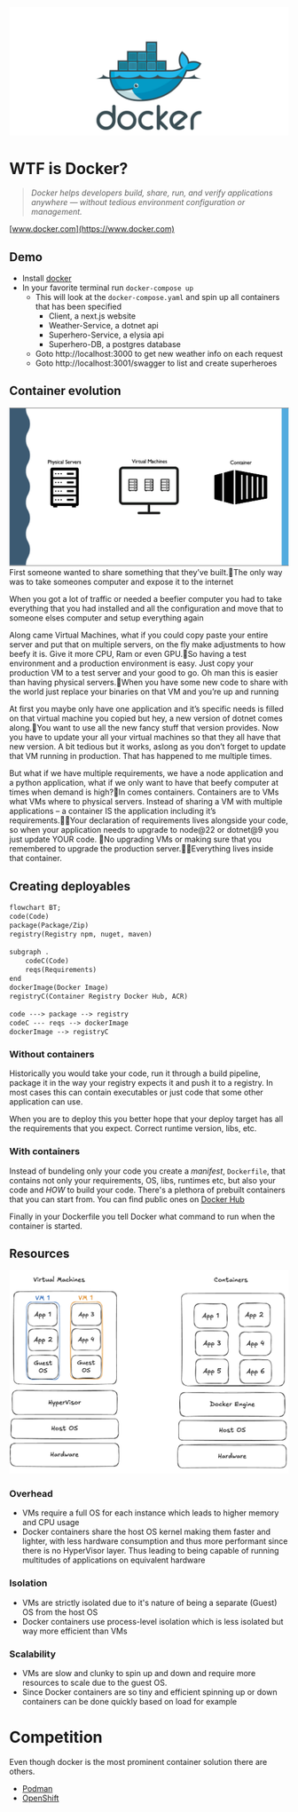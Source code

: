 ![Docker](/docs/images/docker.png)

# WTF is Docker?

> _Docker helps developers build, share, run, and verify applications anywhere — without tedious environment configuration or management._

[www.docker.com](https://www.docker.com)

## Demo

-   Install [docker](https://www.docker.com/)
-   In your favorite terminal run `docker-compose up`
    -   This will look at the `docker-compose.yaml` and spin up all containers that has been specified
        -   Client, a next.js website
        -   Weather-Service, a dotnet api
        -   Superhero-Service, a elysia api
        -   Superhero-DB, a postgres database
    -   Goto http://localhost:3000 to get new weather info on each request
    -   Goto http://localhost:3001/swagger to list and create superheroes

## Container evolution

![Container evolution](/docs/images/container_evolution.png)
First someone wanted to share something that they’ve built.The only way was to take someones computer and expose it to the internet

When you got a lot of traffic or needed a beefier computer you had to take everything that you had installed and all the configuration and move that to someone elses computer and setup everything again

Along came Virtual Machines, what if you could copy paste your entire server and put that on multiple servers, on the fly make adjustments to how beefy it is. Give it more CPU, Ram or even GPU.So having a test environment and a production environment is easy. Just copy your production VM to a test server and your good to go. Oh man this is easier than having physical servers.When you have some new code to share with the world just replace your binaries on that VM and you’re up and running

At first you maybe only have one application and it’s specific needs is filled on that virtual machine you copied but hey, a new version of dotnet comes along.You want to use all the new fancy stuff that version provides. Now you have to update your all your virtual machines so that they all have that new version.
A bit tedious but it works, aslong as you don’t forget to update that VM running in production. That has happened to me multiple times.

But what if we have multiple requirements, we have a node application and a python application, what if we only want to have that beefy computer at times when demand is high?In comes containers. Containers are to VMs what VMs where to physical servers. Instead of sharing a VM with multiple applications – a container IS the application including it’s requirements.Your declaration of requirements lives alongside your code, so when your application needs to upgrade to node@22 or dotnet@9 you just update YOUR code. No upgrading VMs or making sure that you remembered to upgrade the production server.Everything lives inside that container.

## Creating deployables

```mermaid
flowchart BT;
code(Code)
package(Package/Zip)
registry(Registry npm, nuget, maven)

subgraph .
    codeC(Code)
    reqs(Requirements)
end
dockerImage(Docker Image)
registryC(Container Registry Docker Hub, ACR)

code ---> package --> registry
codeC --- reqs --> dockerImage
dockerImage --> registryC
```

### Without containers

Historically you would take your code, run it through a build pipeline, package it in the way your registry expects it and push it to a registry. In most cases this can contain executables or just code that some other application can use.

When you are to deploy this you better hope that your deploy target has all the requirements that you expect.
Correct runtime version, libs, etc.

### With containers

Instead of bundeling only your code you create a _manifest_, `Dockerfile`, that contains not only your requirements, OS, libs, runtimes etc, but also your code and _HOW_ to build your code. There's a plethora of prebuilt containers that you can start from. You can find public ones on [Docker Hub](https://hub.docker.com/)

Finally in your Dockerfile you tell Docker what command to run when the container is started.

## Resources

![Comparison](/docs/images/vmvsdocker.png)

### Overhead

-   VMs require a full OS for each instance which leads to higher memory and CPU usage
-   Docker containers share the host OS kernel making them faster and lighter, with less hardware consumption and thus more performant since there is no HyperVisor layer. Thus leading to being capable of running multitudes of applications on equivalent hardware

### Isolation

-   VMs are strictly isolated due to it's nature of being a separate (Guest) OS from the host OS
-   Docker containers use process-level isolation which is less isolated but way more efficient than VMs

### Scalability

-   VMs are slow and clunky to spin up and down and require more resources to scale due to the guest OS.
-   Since Docker containers are so tiny and efficient spinning up or down containers can be done quickly based on load for example

# Competition

Even though docker is the most prominent container solution there are others.

-   [Podman](https://podman.io)
-   [OpenShift](https://www.redhat.com/en/technologies/cloud-computing/openshift)
